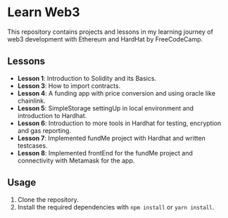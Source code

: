 # Learn Web3

This repository contains projects and lessons in my learning journey of web3 development with Ethereum and HardHat by FreeCodeCamp.

## Lessons

- **Lesson 1**: Introduction to Solidity and its Basics.
- **Lesson 3**: How to import contracts.
- **Lesson 4**: A funding app with price conversion and using oracle like chainlink.
- **Lesson 5**: SimpleStorage settingUp in local environment and introduction to Hardhat.
- **Lesson 6**: Introduction to more tools in Hardhat for testing, encryption and gas reporting.
- **Lesson 7**: Implemented fundMe project with Hardhat and written testcases.
- **Lesson 8**: Implemented frontEnd for the fundMe project and connectivity with Metamask for the app.

## Usage

1. Clone the repository.
2. Install the required dependencies with `npm install` or `yarn install`.

